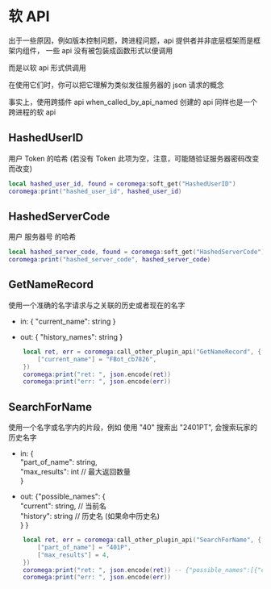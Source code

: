# 软 API

出于一些原因，例如版本控制问题，跨进程问题，api 提供者并非底层框架而是框架内组件，
一些 api 没有被包装成函数形式以便调用

而是以软 api 形式供调用

在使用它们时，你可以把它理解为类似发往服务器的 json 请求的概念

事实上，使用跨插件 api when_called_by_api_named 创建的 api 同样也是一个跨进程的软 api

## HashedUserID

用户 Token 的哈希 (若没有 Token 此项为空，注意，可能随验证服务器密码改变而改变)

```lua
local hashed_user_id, found = coromega:soft_get("HashedUserID")
coromega:print("hashed_user_id", hashed_user_id)
```

## HashedServerCode

用户 服务器号 的哈希

```lua
local hashed_server_code, found = coromega:soft_get("HashedServerCode")
coromega:print("hashed_server_code", hashed_server_code)
```

## GetNameRecord

使用一个准确的名字请求与之关联的历史或者现在的名字

- in: {
  "current_name": string
  }

- out: {
  "history_names": string
  }

```lua
    local ret, err = coromega:call_other_plugin_api("GetNameRecord", {
        ["current_name"] = "FBot_cb7826",
    })
    coromega:print("ret: ", json.encode(ret))
    coromega:print("err: ", json.encode(err))
```

## SearchForName

使用一个名字或名字内的片段，例如 使用 "40" 搜索出 "2401PT", 会搜索玩家的历史名字

- in: {<br>
  "part_of_name": string,<br>
  "max_results": int // 最大返回数量<br>
  }

- out: {"possible_names": {<br>
  "current": string, // 当前名<br>
  "history": string // 历史名 (如果命中历史名)<br>
  }
  }

```lua
    local ret, err = coromega:call_other_plugin_api("SearchForName", {
        ["part_of_name"] = "401P",
        ["max_results"] = 4,
    })
    coromega:print("ret: ", json.encode(ret)) -- {"possible_names":[{"current":"2401PT","history":"2401PT"}]}
    coromega:print("err: ", json.encode(err))
```
